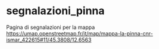 # segnalazioni_pinna


Pagina di segnalazioni per la mappa 
https://umap.openstreetmap.fr/it/map/mappa-la-pinna-cnr-ismar_422615#11/45.3808/12.6563
